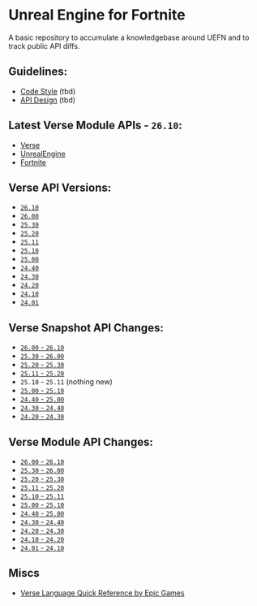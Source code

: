 # Unreal Engine for Fortnite

A basic repository to accumulate a knowledgebase around UEFN and to track public API diffs.


## Guidelines:

- [Code Style](https://github.com/kbfngg/uefn/blob/main/guidelines/code_style.md) (tbd)
- [API Design](https://github.com/kbfngg/uefn/blob/main/guidelines/api_design.md) (tbd)

## Latest Verse Module APIs - `26.10`:

- [Verse](https://github.com/kbfngg/uefn/blob/main/modules/Verse/Verse.digest.verse)
- [UnrealEngine](https://github.com/kbfngg/uefn/blob/main/modules/UnrealEngine/UnrealEngine.digest.verse)
- [Fortnite](https://github.com/kbfngg/uefn/blob/main/modules/Fortnite/Fortnite.digest.verse)

## Verse API Versions:

- [`26.10`](https://github.com/kbfngg/uefn/tree/game_v26.10/modules)
- [`26.00`](https://github.com/kbfngg/uefn/tree/game_v26.00/modules)
- [`25.30`](https://github.com/kbfngg/uefn/tree/game_v25.30/modules)
- [`25.20`](https://github.com/kbfngg/uefn/tree/game_v25.20/modules)
- [`25.11`](https://github.com/kbfngg/uefn/tree/game_v25.11/modules)
- [`25.10`](https://github.com/kbfngg/uefn/tree/game_v25.10/modules)
- [`25.00`](https://github.com/kbfngg/uefn/tree/game_v25.00/modules)
- [`24.40`](https://github.com/kbfngg/uefn/tree/game_v24.40/modules)
- [`24.30`](https://github.com/kbfngg/uefn/tree/game_v24.30/modules)
- [`24.20`](https://github.com/kbfngg/uefn/tree/version_3/modules)
- [`24.10`](https://github.com/kbfngg/uefn/tree/version_2/modules)
- [`24.01`](https://github.com/kbfngg/uefn/tree/version_1/modules)

## Verse Snapshot API Changes:

- [`26.00` - `26.10`]()
- [`25.30` - `26.00`](https://github.com/kbfngg/uefn/commit/751c7b4e59453ee8f4e0401e82d4bc0c2252d2cc)
- [`25.20` - `25.30`](https://github.com/kbfngg/uefn/commit/e3286d80d3307bb8a21fab7abfbbb29b40b64c42)
- [`25.11` - `25.20`](https://github.com/kbfngg/uefn/commit/431fbad3603e52e7693f057a92ece1f090753431)
- `25.10` - `25.11` (nothing new)
- [`25.00` - `25.10`](https://github.com/kbfngg/uefn/commit/ec336031f82fa2e8e0f40157e465a8e7e889560b)
- [`24.40` - `25.00`](https://github.com/kbfngg/uefn/commit/f74ca7d46109876212bed295c364ab3388427758)
- [`24.30` - `24.40`](https://github.com/kbfngg/uefn/commit/ca8bf5fea7ff9a70c1b5c752164da403074d2aef)
- [`24.20` - `24.30`](https://github.com/kbfngg/uefn/commit/4ff0bd98f21e45ae1e16f8bbdd21ad03699c56e6)

## Verse Module API Changes:

- [`26.00` - `26.10`]()
- [`25.30` - `26.00`](https://github.com/kbfngg/uefn/commit/367bf7cf21bdc8be9f004557b08ffbf2bcea5cb2)
- [`25.20` - `25.30`](https://github.com/kbfngg/uefn/commit/7bd3adbb944c5ea4bba64ba5db999bd54c527232)
- [`25.11` - `25.20`](https://github.com/kbfngg/uefn/commit/21149abc4212b0f9c31108f26afd7a0a2bdef294)
- [`25.10` - `25.11`](https://github.com/kbfngg/uefn/commit/ac118b2dafd6ad406c2295d46b1136000930ab46)
- [`25.00` - `25.10`](https://github.com/kbfngg/uefn/commit/b7bd7d76d5f5cc430172954146e033a28cf54747)
- [`24.40` - `25.00`](https://github.com/kbfngg/uefn/commit/796cf13ba35fcf7ecd126f140f48f7e62503290f)
- [`24.30` - `24.40`](https://github.com/kbfngg/uefn/commit/79dd3c4bf1ea1ccb6b860cf0941586cf1b53bbb0)
- [`24.20` - `24.30`](https://github.com/kbfngg/uefn/commit/c93a6918a36d61e4e03b306555e4ebe268773823)
- [`24.10` - `24.20`](https://github.com/kbfngg/uefn/commit/453d84fc6432a1180a3f28546cc3fc23a8625895)
- [`24.01` - `24.10`](https://github.com/kbfngg/uefn/commit/38b55ef332109f55d9cc50c463f267c167a4a311)

## Miscs

- [Verse Language Quick Reference by Epic Games](https://dev.epicgames.com/documentation/en-us/uefn/verse-language-quick-reference)
